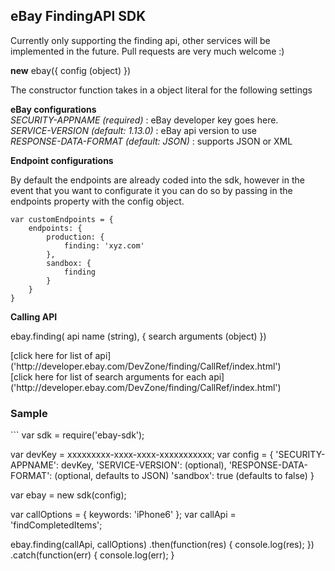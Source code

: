 <h2>eBay FindingAPI SDK</h2>

<p>Currently only supporting the finding api, other services will be implemented in the future. Pull requests are very much welcome :)</p>

<b>new</b> ebay({ config (object) })

<p>
The constructor function takes in a object literal for the following settings
</p>

<b>eBay configurations</b><br>
<i>SECURITY-APPNAME (required)</i> : eBay developer key goes here.<br>
<i>SERVICE-VERSION (default: 1.13.0)</i> : eBay api version to use <br>
<i>RESPONSE-DATA-FORMAT (default: JSON)</i> : supports JSON or XML<br>

<b>Endpoint configurations</b><br>
<p>By default the endpoints are already coded into the sdk, however in 
the event that you want to configurate it you can do so by passing in the endpoints
property with the config object.</p>

```
var customEndpoints = {
	endpoints: {
		production: {
			finding: 'xyz.com'
		},
		sandbox: {
			finding
		}
	}
}
```

<b>Calling API</b><br>

<b></b> ebay.finding( api name (string), { search arguments (object) })
<p>
[click here for list of api]('http://developer.ebay.com/DevZone/finding/CallRef/index.html')<br>
[click here for list of search arguments for each api]('http://developer.ebay.com/DevZone/finding/CallRef/index.html')
</p>
<h3>Sample</h3>
```
var sdk = require('ebay-sdk');

var devKey = xxxxxxxxx-xxxx-xxxx-xxxxxxxxxxx;
var config = {
	'SECURITY-APPNAME': devKey,
	'SERVICE-VERSION': (optional),
	'RESPONSE-DATA-FORMAT': (optional, defaults to JSON)
	'sandbox': true (defaults to false)
}

var ebay = new sdk(config);

var callOptions = {
	keywords: 'iPhone6'
};
var callApi = 'findCompletedItems';

ebay.finding(callApi, callOptions)
	.then(function(res) {
		console.log(res);
	})
	.catch(function(err) {
		console.log(err);
	}
```


